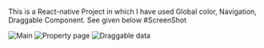 This is a React-native Project in which I have used Global color, Navigation, Draggable Component.
See given below #ScreenShot

![Main](https://github.com/Sangita-Kumari/assignmentWIS/assets/98204711/7b2940ea-8f34-4a9b-b09c-97b68098273d)
![Property page](https://github.com/Sangita-Kumari/assignmentWIS/assets/98204711/c66624b9-103b-40a4-b115-ed6bcab4bdd2)
![Draggable data](https://github.com/Sangita-Kumari/assignmentWIS/assets/98204711/ecd2e049-7521-424b-a08d-49ed79321e4e)

